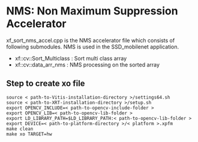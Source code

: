 # NMS: Non Maximum Suppression Accelerator

xf_sort_nms_accel.cpp is the NMS accelerator file which consists of following submodules. NMS is used in the SSD_mobilenet application.

- xf::cv::Sort_Multiclass : Sort multi class array
- xf::cv::data_arr_nms : NMS processing on the sorted array


## Step to create xo file
```
source < path-to-Vitis-installation-directory >/settings64.sh
source < path-to-XRT-installation-directory >/setup.sh
export OPENCV_INCLUDE=< path-to-opencv-include-folder >
export OPENCV_LIB=< path-to-opencv-lib-folder >
export LD_LIBRARY_PATH=$LD_LIBRARY_PATH:< path-to-opencv-lib-folder >
export DEVICE=< path-to-platform-directory >/< platform >.xpfm
make clean
make xo TARGET=hw
```

